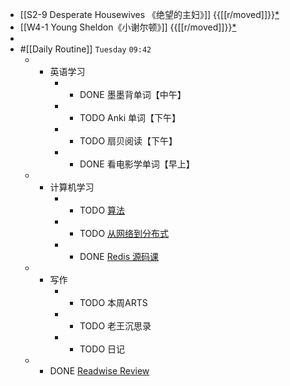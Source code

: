 - [[S2-9 Desperate Housewives 《绝望的主妇》]] {{[[r/moved]]}}[*](((ae30e5d3-7fee-4eca-b920-dc6d1f8dfc94)))
- [[W4-1 Young Sheldon《小谢尔顿》]] {{[[r/moved]]}}[*](((1a35da8d-8440-448c-9c4d-20a24c635a48)))
-
- #[[Daily Routine]] `Tuesday` `09:42`
	 - - 英语学习
		 - - DONE 墨墨背单词【中午】
		 - - TODO Anki 单词【下午】
		 - - TODO 扇贝阅读【下午】
		 - - DONE 看电影学单词【早上】
	 - - 计算机学习
		 - - TODO [算法](omnifocus:///task/n1slutCBkyO)
		 - - TODO [从网络到分布式](omnifocus:///task/mvEpkUnqe3P)
		 - - DONE [Redis 源码课](https://time.geekbang.org/column/intro/100084301)
	 - - 写作
		 - - TODO 本周ARTS
		 - - TODO 老王沉思录
		 - - TODO 日记
	 - - DONE [Readwise Review](https://readwise.io/review/2021-08-03)